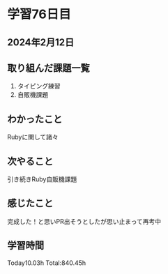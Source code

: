 # 学習76日目
## 2024年2月12日
## 取り組んだ課題一覧
1. タイピング練習
5. 自販機課題
## わかったこと
Rubyに関して諸々
## 次やること
引き続きRuby自販機課題
## 感じたこと
完成した！と思いPR出そうとしたが思い止まって再考中
## 学習時間
 Today10.03h
 Total:840.45h
